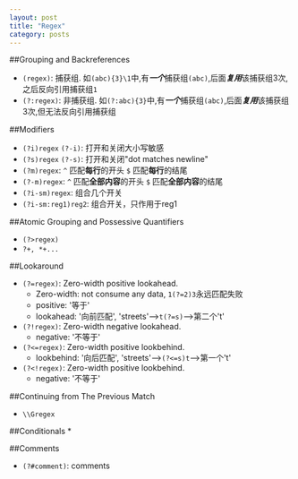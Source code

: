 ```yaml
---
layout: post
title: "Regex"
category: posts
---
```


##Grouping and Backreferences
* `(regex)`: 捕获组. 如`(abc){3}\1`中,有***一个***捕获组`(abc)`,后面***复用***该捕获组3次,之后反向引用捕获组`1`
* `(?:regex)`: 非捕获组. 如`(?:abc){3}`中,有***一个***捕获组`(abc)`,后面***复用***该捕获组3次,但无法反向引用捕获组
 
##Modifiers
* `(?i)regex` `(?-i)`: 打开和关闭大小写敏感
* `(?s)regex` `(?-s)`: 打开和关闭"dot matches newline"
* `(?m)regex`: `^` 匹配**每行**的开头 `$` 匹配**每行**的结尾 
* `(?-m)regex`: `^` 匹配**全部内容**的开头 `$` 匹配**全部内容**的结尾 
* `(?i-sm)regex`: 组合几个开关
* `(?i-sm:reg1)reg2`: 组合开关，只作用于reg1

##Atomic Grouping and Possessive Quantifiers
* `(?>regex)`
* `?+, *+...`

##Lookaround
* `(?=regex)`: Zero-width positive lookahead.
  * Zero-width: not consume any data, `1(?=2)3`永远匹配失败
  * positive: '等于'
  * lookahead: '向前匹配', 'streets'-->`t(?=s)`-->第二个't'
* `(?!regex)`: Zero-width negative lookahead.
  * negative: '不等于'
* `(?<=regex)`: Zero-width positive lookbehind.
  * lookbehind: '向后匹配', 'streets'-->`(?<=s)t`-->第一个't'
* `(?<!regex)`: Zero-width positive lookbehind.
  * negative: '不等于'

##Continuing from The Previous Match
* `\\Gregex`

##Conditionals
* 

##Comments
* `(?#comment)`: comments
